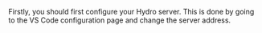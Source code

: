 Firstly, you should first configure your Hydro server. This is done by going to the VS Code configuration page and change the server address.
